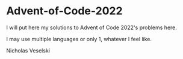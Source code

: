 # Advent-of-Code-2022

I will put here my solutions to Advent of Code 2022's problems here.

I may use multiple languages or only 1, whatever I feel like.

Nicholas Veselski
